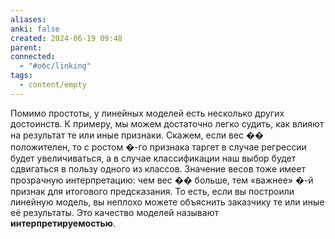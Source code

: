 ```yaml
---
aliases: 
anki: false
created: 2024-06-19 09:48
parent: 
connected:
  - "#обс/linking"
tags:
  - content/empty
---
```



Помимо простоты, у линейных моделей есть несколько других достоинств. К примеру, мы можем достаточно легко судить, как влияют на результат те или иные признаки. Скажем, если вес �� положителен, то с ростом �-го признака таргет в случае регрессии будет увеличиваться, а в случае классификации наш выбор будет сдвигаться в пользу одного из классов. Значение весов тоже имеет прозрачную интерпретацию: чем вес �� больше, тем «важнее» �-й признак для итогового предсказания. То есть, если вы построили линейную модель, вы неплохо можете объяснить заказчику те или иные её результаты. Это качество моделей называют **интерпретируемостью**.